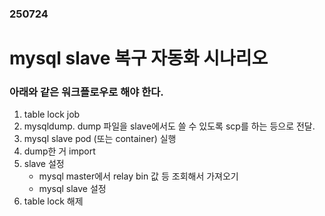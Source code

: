 ### 250724
# mysql slave 복구 자동화 시나리오
### 아래와 같은 워크플로우로 해야 한다.
1. table lock job
2. mysqldump. dump 파일을 slave에서도 쓸 수 있도록 scp를 하는 등으로 전달.
3. mysql slave pod (또는 container) 실행
4. dump한 거 import
5. slave 설정
    - mysql master에서 relay bin 값 등 조회해서 가져오기
    - mysql slave 설정
6. table lock 해제
